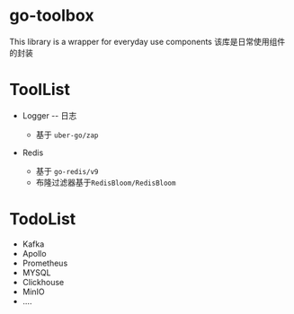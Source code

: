 # go-toolbox
This library is a wrapper for everyday use components
该库是日常使用组件的封装

# ToolList
* Logger -- 日志
  * 基于 `uber-go/zap`
  
* Redis 
  * 基于 `go-redis/v9`
  * 布隆过滤器基于`RedisBloom/RedisBloom`

# TodoList
* Kafka
* Apollo
* Prometheus
* MYSQL
* Clickhouse
* MinIO
* ....